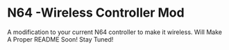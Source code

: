# N64 -Wireless Controller Mod
A modification to your current N64 controller to make it wireless.
Will Make A Proper README Soon! Stay Tuned!
